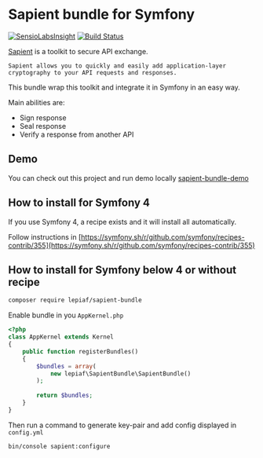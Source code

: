 # Sapient bundle for Symfony

[![SensioLabsInsight](https://insight.sensiolabs.com/projects/f6279110-ac35-47e3-9439-3416ece59667/big.png)](https://insight.sensiolabs.com/projects/f6279110-ac35-47e3-9439-3416ece59667)
[![Build Status](https://travis-ci.org/lepiaf/sapient-bundle.svg?branch=master)](https://travis-ci.org/lepiaf/sapient-bundle)

[Sapient](https://github.com/paragonie/sapient) is a toolkit to secure API exchange. 

```text
Sapient allows you to quickly and easily add application-layer cryptography to your API requests and responses.
```

This bundle wrap this toolkit and integrate it in Symfony in an easy way.

Main abilities are:
* Sign response
* Seal response
* Verify a response from another API

## Demo

You can check out this project and run demo locally [sapient-bundle-demo](https://github.com/lepiaf/sapient-bundle-demo)

## How to install for Symfony 4

If you use Symfony 4, a recipe exists and it will install all automatically.

Follow instructions in [https://symfony.sh/r/github.com/symfony/recipes-contrib/355](https://symfony.sh/r/github.com/symfony/recipes-contrib/355)

## How to install for Symfony below 4 or without recipe

```bash
composer require lepiaf/sapient-bundle
```

Enable bundle in you `AppKernel.php`

```php
<?php
class AppKernel extends Kernel
{
    public function registerBundles()
    {
        $bundles = array(
            new lepiaf\SapientBundle\SapientBundle()
        );
        
        return $bundles;
    }
}
```

Then run a command to generate key-pair and add config displayed in `config.yml`

```bash
bin/console sapient:configure
```
